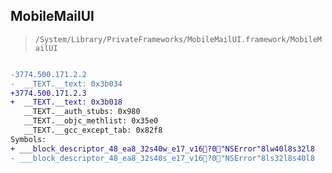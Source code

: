 ## MobileMailUI

> `/System/Library/PrivateFrameworks/MobileMailUI.framework/MobileMailUI`

```diff

-3774.500.171.2.2
-  __TEXT.__text: 0x3b034
+3774.500.171.2.3
+  __TEXT.__text: 0x3b018
   __TEXT.__auth_stubs: 0x980
   __TEXT.__objc_methlist: 0x35e0
   __TEXT.__gcc_except_tab: 0x82f8
Symbols:
+ ___block_descriptor_48_ea8_32s40w_e17_v16?0"NSError"8lw40l8s32l8
- ___block_descriptor_48_ea8_32s40s_e17_v16?0"NSError"8ls32l8s40l8

```
